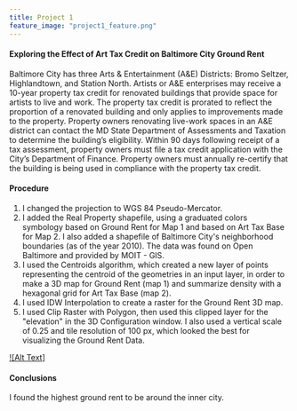 ```yaml
---
title: Project 1
feature_image: "project1_feature.png"
---
```


#### Exploring the Effect of Art Tax Credit on Baltimore City Ground Rent
Baltimore City has three Arts & Entertainment (A&E) Districts: Bromo Seltzer, Highlandtown, and Station North. Artists or A&E enterprises may receive a 10-year property tax credit for renovated buildings that provide space for artists to live and work. The property tax credit is prorated to reflect the proportion of a renovated building and only applies to improvements made to the property. Property owners renovating live-work spaces in an A&E district can contact the MD State Department of Assessments and Taxation to determine the building’s eligibility. Within 90 days following receipt of a tax assessment, property owners must file a tax credit application with the City’s Department of Finance. Property owners must annually re-certify that the building is being used in compliance with the property tax credit.

#### Procedure
1. I changed the projection to WGS 84 Pseudo-Mercator.
2. I added the Real Property shapefile, using a graduated colors symbology based on Ground Rent for Map 1 and based on Art Tax Base for Map 2.  I also added a shapefile of Baltimore City's neighborhood boundaries (as of the year 2010). The data was found on Open Baltimore and provided by MOIT - GIS.
3. I used the Centroids algorithm, which created a new layer of points representing the centroid of the geometries in an input layer, in order to make a 3D map for Ground Rent (map 1) and summarize density with a hexagonal grid for Art Tax Base (map 2).
4. I used IDW Interpolation to create a raster for the Ground Rent 3D map.
5. I used Clip Raster with Polygon, then used this clipped layer for the "elevation" in the 3D Configuration window. I also used a vertical scale of 0.25 and tile resolution of 100 px, which looked the best for visualizing the Ground Rent Data.

[![Alt Text]](https://github.com/chricha1/chricha1.github.io/blob/master/Project1/3D.PNG)

#### Conclusions
I found the highest ground rent to be around the inner city.

